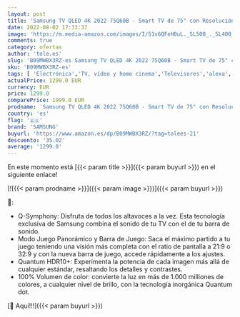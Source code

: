 ```yaml
---
layout: post
title: 'Samsung TV QLED 4K 2022 75Q60B - Smart TV de 75" con Resolución 4K  100% Volumen de color  Procesdor QLED 4K Lite  Quantum HDR10+  Multi View y Modo Juego Panorámico y Alexa integrada.'
date: 2022-08-02 17:33:37
image: 'https://m.media-amazon.com/images/I/51v6QFeH0uL._SL500_._SL400_.jpg'
comments: true
category: ofertas
author: 'tole.es'
slug: 'B09MWBX3RZ-es Samsung TV QLED 4K 2022 75Q60B - Smart TV de 75" con...'
sku: 'B09MWBX3RZ-es'
tags: [ 'Electrónica','TV, vídeo y home cinema','Televisores','alexa','samsung','🇪🇸', ]
actualPrice: 1299.0 EUR
currency: EUR
price: 1299.0
comparePrice: 1999.0 EUR
prodname: 'Samsung TV QLED 4K 2022 75Q60B - Smart TV de 75" con Resolución 4K  100% Volumen de color  Procesdor QLED 4K Lite  Quantum HDR10+  Multi View y Modo Juego Panorámico y Alexa integrada.'
country: 'es'
flag: '🇪🇸'
brand: 'SAMSUNG'
buyurl: 'https://www.amazon.es/dp/B09MWBX3RZ/?tag=tolees-21'
descuento: '35.02'
average: '1299.0'
---
```


En este momento está [{{< param title >}}]({{< param buyurl >}}) en el siguiente enlace!

[![{{< param prodname >}}]({{< param image >}})]({{< param buyurl >}})

🔎:

- Q-Symphony: Disfruta de todos los altavoces a la vez. Esta tecnología exclusiva de Samsung combina el sonido de tu TV con el de tu barra de sonido.
- Modo Juego Panorámico y Barra de Juego: Saca el máximo partido a tu juego teniendo una visión más completa con el ratio de pantalla a 21:9 o 32:9 y con la nueva barra de juego, accede rápidamente a los ajustes.
- Quantum HDR10+: Experimenta la potencia de cada imagen más allá de cualquier estándar, resaltando los detalles y contrastes.
- 100% Volumen de color: convierte la luz en más de 1.000 milliones de colores, a cualquier nivel de brillo, con la tecnología inorgánica Quantum dot.

[🛒 Aquí!!!]({{< param buyurl >}})
